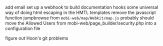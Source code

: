 add email 
set up a webhook to build documentation hooks
some universal way of doing html escaping in the HMTL templates
remove the javascript function jumpbrowse from ``mobi-web/map/Webkit/map.js``
probably should move the Allowed Users from mobi-web/page_builder/security.php into a configuration file

figure out Hoon's git problems
